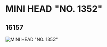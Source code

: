 # MINI HEAD "NO. 1352"
## 16157
![MINI HEAD "NO. 1352"](https://lc-www-live-s.legocdn.com/media/bricks/5/2/6057838.jpg)
